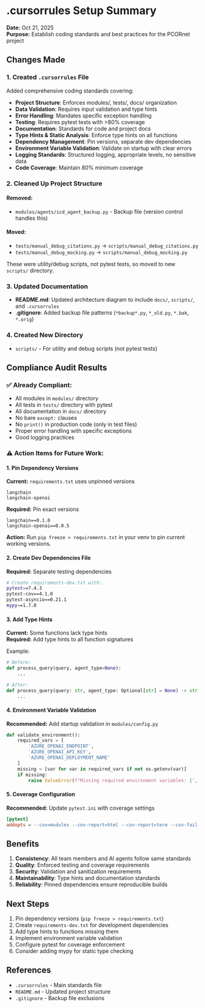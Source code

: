 # .cursorrules Setup Summary

**Date:** Oct 21, 2025  
**Purpose:** Establish coding standards and best practices for the PCORnet project

## Changes Made

### 1. Created `.cursorrules` File
Added comprehensive coding standards covering:
- **Project Structure**: Enforces modules/, tests/, docs/ organization
- **Data Validation**: Requires input validation and type hints
- **Error Handling**: Mandates specific exception handling
- **Testing**: Requires pytest tests with >80% coverage
- **Documentation**: Standards for code and project docs
- **Type Hints & Static Analysis**: Enforce type hints on all functions
- **Dependency Management**: Pin versions, separate dev dependencies
- **Environment Variable Validation**: Validate on startup with clear errors
- **Logging Standards**: Structured logging, appropriate levels, no sensitive data
- **Code Coverage**: Maintain 80% minimum coverage

### 2. Cleaned Up Project Structure

#### Removed:
- `modules/agents/icd_agent_backup.py` - Backup file (version control handles this)

#### Moved:
- `tests/manual_debug_citations.py` → `scripts/manual_debug_citations.py`
- `tests/manual_debug_mocking.py` → `scripts/manual_debug_mocking.py`

These were utility/debug scripts, not pytest tests, so moved to new `scripts/` directory.

### 3. Updated Documentation
- **README.md**: Updated architecture diagram to include `docs/`, `scripts/`, and `.cursorrules`
- **.gitignore**: Added backup file patterns (`*backup*.py`, `*_old.py`, `*.bak`, `*.orig`)

### 4. Created New Directory
- `scripts/` - For utility and debug scripts (not pytest tests)

## Compliance Audit Results

### ✅ Already Compliant:
- All modules in `modules/` directory
- All tests in `tests/` directory with pytest
- All documentation in `docs/` directory
- No bare `except:` clauses
- No `print()` in production code (only in test files)
- Proper error handling with specific exceptions
- Good logging practices

### ⚠️ Action Items for Future Work:

#### 1. Pin Dependency Versions
**Current:** `requirements.txt` uses unpinned versions
```
langchain
langchain-openai
```

**Required:** Pin exact versions
```
langchain==0.1.0
langchain-openai==0.0.5
```

**Action:** Run `pip freeze > requirements.txt` in your venv to pin current working versions.

#### 2. Create Dev Dependencies File
**Required:** Separate testing dependencies
```bash
# Create requirements-dev.txt with:
pytest==7.4.3
pytest-cov==4.1.0
pytest-asyncio==0.21.1
mypy==1.7.0
```

#### 3. Add Type Hints
**Current:** Some functions lack type hints  
**Required:** Add type hints to all function signatures

Example:
```python
# Before:
def process_query(query, agent_type=None):
    ...

# After:
def process_query(query: str, agent_type: Optional[str] = None) -> str:
    ...
```

#### 4. Environment Variable Validation
**Recommended:** Add startup validation in `modules/config.py`
```python
def validate_environment():
    required_vars = [
        'AZURE_OPENAI_ENDPOINT',
        'AZURE_OPENAI_API_KEY',
        'AZURE_OPENAI_DEPLOYMENT_NAME'
    ]
    missing = [var for var in required_vars if not os.getenv(var)]
    if missing:
        raise ValueError(f"Missing required environment variables: {', '.join(missing)}")
```

#### 5. Coverage Configuration
**Recommended:** Update `pytest.ini` with coverage settings
```ini
[pytest]
addopts = --cov=modules --cov-report=html --cov-report=term --cov-fail-under=80
```

## Benefits

1. **Consistency**: All team members and AI agents follow same standards
2. **Quality**: Enforced testing and coverage requirements
3. **Security**: Validation and sanitization requirements
4. **Maintainability**: Type hints and documentation standards
5. **Reliability**: Pinned dependencies ensure reproducible builds

## Next Steps

1. Pin dependency versions (`pip freeze > requirements.txt`)
2. Create `requirements-dev.txt` for development dependencies
3. Add type hints to functions missing them
4. Implement environment variable validation
5. Configure pytest for coverage enforcement
6. Consider adding mypy for static type checking

## References

- `.cursorrules` - Main standards file
- `README.md` - Updated project structure
- `.gitignore` - Backup file exclusions
